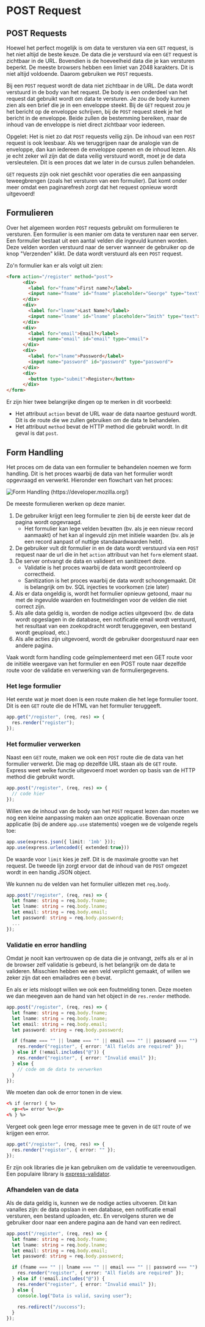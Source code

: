 # POST Request

## POST Requests

Hoewel het perfect mogelijk is om data te versturen via een `GET` request, is het niet altijd de beste keuze. De data die je verstuurd via een `GET` request is zichtbaar in de URL. Bovendien is de hoeveelheid data die je kan versturen beperkt. De meeste browsers hebben een limiet van 2048 karakters. Dit is niet altijd voldoende. Daarom gebruiken we `POST` requests.

Bij een `POST` request wordt de data niet zichtbaar in de URL. De data wordt verstuurd in de body van het request. De body is een onderdeel van het request dat gebruikt wordt om data te versturen. Je zou de body kunnen zien als een brief die je in een enveloppe steekt. Bij de `GET` request zou je het bericht op de enveloppe schrijven, bij de `POST` request steek je het bericht in de enveloppe. Beide zullen de bestemming bereiken, maar de inhoud van de enveloppe is niet direct zichtbaar voor iedereen.

Opgelet: Het is niet zo dat `POST` requests veilig zijn. De inhoud van een `POST` request is ook leesbaar. Als we teruggrijpen naar de analogie van de enveloppe, dan kan iedereen de enveloppe openen en de inhoud lezen. Als je echt zeker wil zijn dat de data veilig verstuurd wordt, moet je de data versleutelen. Dit is een proces dat we later in de cursus zullen behandelen.

`GET` requests zijn ook niet geschikt voor operaties die een aanpassing teweegbrengen (zoals het versturen van een formulier). Dat komt onder meer omdat een paginarefresh zorgt dat het request opnieuw wordt uitgevoerd!

## Formulieren

Over het algemeen worden `POST` requests gebruikt om formulieren te versturen. Een formulier is een manier om data te versturen naar een server. Een formulier bestaat uit een aantal velden die ingevuld kunnen worden. Deze velden worden verstuurd naar de server wanneer de gebruiker op de knop "Verzenden" klikt. De data wordt verstuurd als een `POST` request.

Zo'n formulier kan er als volgt uit zien:

```html
<form action="/register" method="post">
      <div>
        <label for="fname">First name?</label>
        <input name="fname" id="fname" placeholder="George" type="text">
      </div>
      <div>
        <label for="lname">Last Name?</label>
        <input name="lname" id="lname" placeholder="Smith" type="text">
      </div>
      <div>
        <label for="email">Email?</label>
        <input name="email" id="email" type="email">
      </div>
      <div>
        <label for="lname">Password</label>
        <input name="password" id="password" type="password">
      </div>
      <div>
        <button type="submit">Register</button>
      </div>
</form>
```

Er zijn hier twee belangrijke dingen op te merken in dit voorbeeld:

* Het attribuut `action` bevat de URL waar de data naartoe gestuurd wordt. Dit is de route die we zullen gebruiken om de data te behandelen.
* Het attribuut `method` bevat de HTTP method die gebruikt wordt. In dit geval is dat `post`.

## Form Handling

Het proces om de data van een formulier te behandelen noemen we form handling. Dit is het proces waarbij de data van het formulier wordt opgevraagd en verwerkt. Hieronder een flowchart van het proces:

![Form Handling (https://developer.mozilla.org/)](../../.gitbook/formhandling.png)

De meeste formulieren werken op deze manier.

1. De gebruiker krijgt een leeg formulier te zien bij de eerste keer dat de pagina wordt opgevraagd.
   * Het formulier kan lege velden bevatten (bv. als je een nieuw record aanmaakt) of het kan al ingevuld zijn met initiele waarden (bv. als je een record aanpast of nuttige standaardwaarden hebt).
2. De gebruiker vult dit formulier in en de data wordt verstuurd via een `POST` request naar de url die in het `action` attribuut van het `form` element staat.
3. De server ontvangt de data en valideert en sanitizeert deze.
   * Validatie is het proces waarbij de data wordt gecontroleerd op correctheid.
   * Sanitization is het proces waarbij de data wordt schoongemaakt. Dit is belangrijk om bv. SQL injecties te voorkomen (zie later)
4. Als er data ongeldig is, wordt het formulier opnieuw getoond, maar nu met de ingevulde waarden en foutmeldingen voor de velden die niet correct zijn.
5. Als alle data geldig is, worden de nodige acties uitgevoerd (bv. de data wordt opgeslagen in de database, een notificatie email wordt verstuurd, het resultaat van een zoekopdracht wordt teruggegeven, een bestand wordt geupload, etc.)
6. Als alle acties zijn uitgevoerd, wordt de gebruiker doorgestuurd naar een andere pagina.

Vaak wordt form handling code geïmplementeerd met een GET route voor de initiële weergave van het formulier en een POST route naar dezelfde route voor de validatie en verwerking van de formuliergegevens.

### Het lege formulier

Het eerste wat je moet doen is een route maken die het lege formulier toont. Dit is een `GET` route die de HTML van het formulier teruggeeft.

```typescript
app.get("/register", (req, res) => {
  res.render("register");
});
```

### Het formulier verwerken

Naast een `GET` route, maken we ook een `POST` route die de data van het formulier verwerkt. Die mag op dezelfde URL staan als de `GET` route. Express weet welke functie uitgevoerd moet worden op basis van de HTTP method die gebruikt wordt.

```typescript
app.post("/register", (req, res) => {
  // code hier
});
```

Willen we de inhoud van de body van het `POST` request lezen dan moeten we nog een kleine aanpassing maken aan onze applicatie. Bovenaan onze applicatie (bij de andere `app.use` statements) voegen we de volgende regels toe:

```typescript
app.use(express.json({ limit: '1mb' }));
app.use(express.urlencoded({ extended:true}))
```

De waarde voor `limit` kies je zelf. Dit is de maximale grootte van het request. De tweede lijn zorgt ervoor dat de inhoud van de `POST` omgezet wordt in een handig JSON object.

We kunnen nu de velden van het formulier uitlezen met `req.body`.

```typescript
app.post("/register", (req, res) => {
  let fname: string = req.body.fname;
  let lname: string = req.body.lname;
  let email: string = req.body.email;
  let password: string = req.body.password;
  ...
});
```

### Validatie en error handling

Omdat je nooit kan vertrouwen op de data die je ontvangt, zelfs als er al in de browser zelf validatie is gebeurd, is het belangrijk om de data te valideren. Misschien hebben we een veld verplicht gemaakt, of willen we zeker zijn dat een emailadres een `@` bevat.

En als er iets misloopt willen we ook een foutmelding tonen. Deze moeten we dan meegeven aan de hand van het object in de `res.render` methode.

```typescript
app.post("/register", (req, res) => {
  let fname: string = req.body.fname;
  let lname: string = req.body.lname;
  let email: string = req.body.email;
  let password: string = req.body.password;

  if (fname === "" || lname === "" || email === "" || password === "") {
    res.render("register", { error: "All fields are required" });
  } else if (!email.includes("@")) {
    res.render("register", { error: "Invalid email" });
  } else {
    // code om de data te verwerken
  }
});
```

We moeten dan ook de error tonen in de view.

```html
<% if (error) { %>
  <p><%= error %></p>
<% } %>
```

Vergeet ook geen lege error message mee te geven in de `GET` route of we krijgen een error.

```typescript
app.get("/register", (req, res) => {
  res.render("register", { error: "" });
});
```

Er zijn ook libraries die je kan gebruiken om de validatie te vereenvoudigen. Een populaire library is [express-validator](https://express-validator.github.io/docs/).

### Afhandelen van de data

Als de data geldig is, kunnen we de nodige acties uitvoeren. Dit kan vanalles zijn: de data opslaan in een database, een notificatie email versturen, een bestand uploaden, etc. En vervolgens sturen we de gebruiker door naar een andere pagina aan de hand van een redirect.

```typescript
app.post("/register", (req, res) => {
  let fname: string = req.body.fname;
  let lname: string = req.body.lname;
  let email: string = req.body.email;
  let password: string = req.body.password;

  if (fname === "" || lname === "" || email === "" || password === "") {
    res.render("register", { error: "All fields are required" });
  } else if (!email.includes("@")) {
    res.render("register", { error: "Invalid email" });
  } else {
    console.log("Data is valid, saving user");
    
    res.redirect("/success");
  }
});
```
